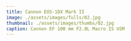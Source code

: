 ```yaml
---
title: Cannon EOS-1DX Mark II
image: ./assets/images/fulls/02.jpg
thumbnail: ./assets/images/thumbs/02.jpg
caption: Cannon EF 100 mm F2.8L Macro IS USM
---
```

